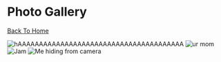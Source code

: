 # Photo Gallery

[Back To Home](/index.md)

![hAAAAAAAAAAAAAAAAAAAAAAAAAAAAAAAAAAAAAAA](http://www.wikihow.com/images/6/64/Stop-a-Dog-from-Jumping-Step-6-Version-2.jpg)
![ur mom](https://images.wagwalkingweb.com/media/articles/dog/fluid-therapy/fluid-therapy.jpg)
![Jam](https://jqiao6835.github.io/Qiaowo.github.io/images/jam%20fluffly%20black%20cape%20(2).png)
![Me hiding from camera](https://www.instagram.com/p/CS-F1b-FqNW2W0O8Z3_O6aJgVc59GPHUaObZwA0/)